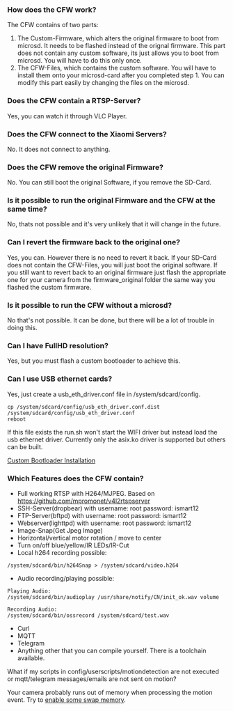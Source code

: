 ### How does the CFW work?
The CFW contains of two parts:
1. The Custom-Firmware, which alters the original firmware to boot from microsd. It needs to be flashed instead of the orignal firmware. This part does not contain any custom software, its just allows you to boot from microsd. You will have to do this only once. 
2. The CFW-Files, which contains the custom software. You will have to install them onto your microsd-card after you completed step 1. You can modify this part easily by changing the files on the microsd. 

### Does the CFW contain a RTSP-Server? 
Yes, you can watch it through VLC Player.

### Does the CFW connect to the Xiaomi Servers?
No. It does not connect to anything.

### Does the CFW remove the original Firmware?
No. You can still boot the original Software, if you remove the SD-Card.

### Is it possible to run the original Firmware and the CFW at the same time?
No, thats not possible and it's very unlikely that it will change in the future.

### Can I revert the firmware back to the original one?
Yes, you can. However there is no need to revert it back. If your SD-Card does not contain the CFW-Files, you will just boot the original software. If you still want to revert back to an original firmware just flash the appropriate one for your camera from the firmware_original folder the same way you flashed the custom firmware.

### Is it possible to run the CFW without a microsd?
No that's not possible. It can be done, but there will be a lot of trouble in doing this.

### Can I have FullHD resolution?

Yes, but you must flash a custom bootloader to achieve this. 

### Can I use USB ethernet cards?
Yes, just create a usb_eth_driver.conf file in /system/sdcard/config.
```
cp /system/sdcard/config/usb_eth_driver.conf.dist /system/sdcard/config/usb_eth_driver.conf
reboot
```
If this file exists the run.sh won't start the WIFI driver but instead load the usb ethernet driver. Currently only the asix.ko driver is supported but others can be built.

[Custom Bootloader Installation](/hacks/flashinguboot.md)

### Which Features does the CFW contain?
- Full working RTSP with H264/MJPEG. Based on https://github.com/mpromonet/v4l2rtspserver
- SSH-Server(dropbear) with username: root password: ismart12
- FTP-Server(bftpd) with username: root password: ismart12
- Webserver(lighttpd) with username: root password: ismart12
- Image-Snap(Get Jpeg Image) 
- Horizontal/vertical motor rotation / move to center
- Turn on/off blue/yellow/IR LEDs/IR-Cut
- Local h264 recording possible:
```
/system/sdcard/bin/h264Snap > /system/sdcard/video.h264
```
- Audio recording/playing possible:
```
Playing Audio:
/system/sdcard/bin/audioplay /usr/share/notify/CN/init_ok.wav volume

Recording Audio:
/system/sdcard/bin/ossrecord /system/sdcard/test.wav 
```
- Curl
- MQTT
- Telegram
- Anything other that you can compile yourself. There is a toolchain available.

What if my scripts in config/userscripts/motiondetection are not executed or mqtt/telegram messages/emails are not sent on motion?

Your camera probably runs out of memory when processing the motion event. Try to [enable some swap memory](https://github.com/EliasKotlyar/Xiaomi-Dafang-Hacks/blob/230f4d3cf306d7842287e9e5002d806513c4b2b8/firmware_mod/run.sh#L59).

